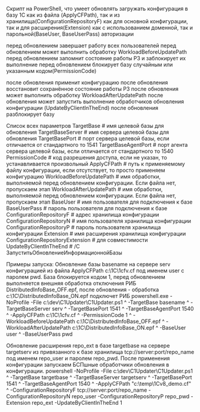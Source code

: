 Скрипт на PowerShell, что умеет обновлять загружать конфигурация в базу 1С
  как из файла (ApplyCFPath), так и из хранилища(ConfigurationRepositoryF)
  как для основной конфигурации, так и для расширения(Extension)
  как с использованием доменной, так и парольной(BaseUser, BaseUserPass) авторизации
  
  перед обновлением завершает работу всех пользователей
  перед обновлением может выполнить обработку WorkloadBeforeUpdatePath  
  перед обновлением запомнит состояние работы РЗ и заблокирует их выполнение
  перед обновлением блокирует базу случайным или указанным кодом(PermissionCode)

  после обновления применит конфигурацию
  после обновления восстановит сохранённое состояние работы РЗ
  после обновления может выполнить обработку WorkloadAfterUpdatePath
  после обновления может запустить выполнение обработчиков обновления конфигурации (UpdateByClientInTheEnd)
  после обновления разблокирует базу

Список всех параметров
  TargetBase                            # имя целевой базы для обновления
  TargetBaseServer                      # имя сервера целевой базы для обновления
  TargetBasePort                        # порт сервера целевой базы, если отличается от стандартного то 1541
  TargetBaseAgentPort                   # порт агента сервера целевой базы, если отличается от стандартного то 1540
  PermissionCode                        # код разрешения доступа, если не указан, то устанавливается произвольный
  ApplyCFPath                           # путь к применяемому файлу конфигурации, если отсутствует, то просто применяем конфигурацию
  WorkloadBeforeUpdatePath              # имя обработки, выполняемой перед обновлением конфигурации. Если файла нет, пропускаем этап
  WorkloadAfterUpdatePath               # имя обработки, выполняемой перед обновлением конфигурации. Если файла нет, пропускаем этап
  BaseUser                              # имя пользователя для подключения к базе
  BaseUserPass                          # пароль пользователя для подключения к базе
  ConfigurationRepositoryF              # адрес хранилища конфигурации
  ConfigurationRepositoryN              # имя пользователя хранилища конфигурации
  ConfigurationRepositoryP              # пароль пользователя хранилища конфигурации
  Extension                             # имя расширения хранилища конфигурации
  ConfigurationRepositoryExtension      # для совместимости        
  UpdateByClientInTheEnd                # /C ЗапуститьОбновлениеИнформационнойБазы
 
Примеры запуска:
 Обновление базы basename на сервере serv конфигурацией из файла ApplyCFPath c:\1C\1cfv.cf под именем user с паролем pwd. База блокируется кодом 1, перед обновлением выполняется внешняя обработка отключения РИБ DistributedInfoBase_OFF.epf, после обновления - обработка c:\1C\DistributedInfoBase_ON.epf подключет РИБ
 powershell.exe -NoProfile -File c:\dev\C1Updater\C1Updater.ps1 ^
-TargetBase basename ^
-TargetBaseServer serv ^
-TargetBasePort 1541 ^
-TargetBaseAgentPort 1540 ^
-ApplyCFPath c:\1C\1cfv.cf ^
-PermissionCode 1 ^
-WorkloadBeforeUpdatePath c:\1C\DistributedInfoBase_OFF.epf ^
-WorkloadAfterUpdatePath c:\1C\DistributedInfoBase_ON.epf ^
-BaseUser user ^
-BaseUserPass pwd

Обновление расширения repo_ext в базе targetbase на сервере targetserv из привязанного к базе хранилища tcp://server:port/repo_name под именем repo_user и паролем repo_pwd. После применения конфигурации запускаем БСПшные обработчики обновления в конфигурации.
powershell -NoProfile -File c:\dev\C1Updater\C1Updater.ps1 ^
-TargetBase targetbase ^
-TargetBaseServer targetserv ^
-TargetBasePort 1541 ^
-TargetBaseAgentPort 1540 ^
-ApplyCFPath "c:\temp\1Cv8_demo.cf" ^
-ConfigurationRepositoryF tcp://server:port/repo_name
-ConfigurationRepositoryN repo_user
-ConfigurationRepositoryP repo_pwd
-Extension repo_ext
-UpdateByClientInTheEnd 1

 
